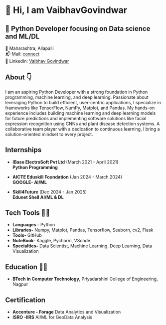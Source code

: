 # **👋 Hi, I am VaibhavGovindwar**

## 🚀 Python Developer focusing on Data science and ML/DL

 📍 Maharashtra, Allapalli \
 📬 Mail: [connect](govindwarvaibhav@gmail.com)   
🔗 LinkedIn: [Vaibhav Govindwar](www.linkedin.com/in/vaibhav-govindwar-586183229)  

## About 👇  

I am an aspiring Python Developer with a strong foundation in Python programming, machine learning, and deep learning. Passionate about leveraging Python to build efficient, user-centric applications, I specialize in frameworks like TensorFlow, NumPy, Matplot, and Pandas. My hands-on experience includes building machine learning and deep learning models for future predictions and implementing software solutions like facial expression recognition using CNNs and plant disease detection systems. A collaborative team player with a dedication to continuous learning, I bring a solution-oriented mindset to every project.  

## Internships
- **IBase ElectroSoft Pvt Ltd**            (March 2021 - April 2021)  
  **Python Programming** 

- **AICTE Eduskill Foundation**            (Jan 2024 - March 2024)  
  **GOOGLE- AI/ML**

- **Skill4Future**                         (Dec 2024 - Jan 2025)  
  **Edunet Shell AI/ML & DL**
   
## Tech Tools 🧑‍💻  
- **Languages -** Python
- **Libraries-** Numpy, Matplot, Pandas, Tensorflow, Seaborn, cv2, Flask
- **Tools-** GitHub
- **NoteBook-** Kaggle, Pycharm, VScode
- **Specialties-** Data Scientist, Machine Learning, Deep Learning, Data Visualization  


## Education 🧑‍🎓  
- **BTech in Computer Technology**, Priyadarshini College of Engineering, Nagpur


## Certification  
- **Accenture - Forage** Data Analytics and Visualization
- **ISRO -IIRS** AI/ML for GeoData Analysis 
<!---
VaibhavGovindwar/VaibhavGovindwar is a ✨ special ✨ repository because its `README.md` (this file) appears on your GitHub profile.
You can click the Preview link to take a look at your changes.
--->
